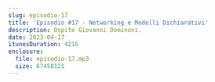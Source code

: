 ```yaml
---
slug: episodio-17
title: 'Episodio #17 - Networking e Modelli Dichiarativi'
description: Ospite Giovanni Dominoni.
date: 2023-04-17
itunesDuration: 4216
enclosure:
  file: episodio-17.mp3
  size: 67458121
---
```

